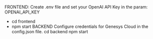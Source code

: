 
FRONTEND:
Create .env file and set your OpenAI API Key in the param: OPENAI_API_KEY
- cd frontend
- npm start
BACKEND
Configure credentials for Genesys Cloud in the config.json file.
cd backend
npm start
